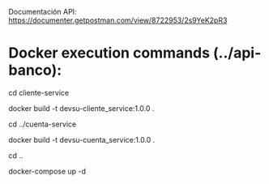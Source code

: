 Documentación API: https://documenter.getpostman.com/view/8722953/2s9YeK2pR3

# Docker execution commands (../api-banco): 
cd cliente-service

docker build -t devsu-cliente_service:1.0.0 .

cd ../cuenta-service

docker build -t devsu-cuenta_service:1.0.0 .

cd ..

docker-compose up -d
